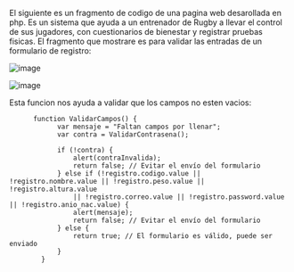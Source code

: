 El siguiente es un fragmento de codigo de una pagina web desarollada en php.
Es un sistema que ayuda a un entrenador de Rugby a llevar el control de sus jugadores, con cuestionarios de bienestar
y registrar pruebas fisicas. El fragmento que mostrare es para validar las entradas de un formulario de registro:


![image](https://github.com/JaredRoC11/Tolerante-a-fallas/assets/106403018/966006fe-d5b8-4ac7-af07-bc88b43e71b8)


![image](https://github.com/JaredRoC11/Tolerante-a-fallas/assets/106403018/3639bd19-d90e-48ee-8b33-fd26d8a960fe)


Esta funcion nos ayuda a validar que los campos no esten vacios:

```
      function ValidarCampos() {
            var mensaje = "Faltan campos por llenar";
            var contra = ValidarContrasena();
            
            if (!contra) {
                alert(contraInvalida);
                return false; // Evitar el envío del formulario
            } else if (!registro.codigo.value || !registro.nombre.value || !registro.peso.value || !registro.altura.value
                || !registro.correo.value || !registro.password.value || !registro.anio_nac.value) {
                alert(mensaje);
                return false; // Evitar el envío del formulario
            } else {
                return true; // El formulario es válido, puede ser enviado
            }
        }
```
